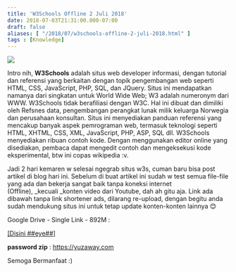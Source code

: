 ```yaml
---
title: 'W3Schools Offline 2 Juli 2018'
date: 2018-07-03T21:31:00.000-07:00
draft: false
aliases: [ "/2018/07/w3schools-offline-2-juli-2018.html" ]
tags : [Knowledge]
---
```


[![](https://1.bp.blogspot.com/-A9e2-773F_A/WzxGthxbTOI/AAAAAAAAChc/67NBFw9PKvQyJhMES2idmxYRIk94LFUfwCLcBGAs/s320/w3soffline_yuzaway.jpg)](https://1.bp.blogspot.com/-A9e2-773F_A/WzxGthxbTOI/AAAAAAAAChc/67NBFw9PKvQyJhMES2idmxYRIk94LFUfwCLcBGAs/s1600/w3soffline_yuzaway.jpg)

  
Intro nih, **W3Schools** adalah situs web developer informasi, dengan tutorial dan referensi yang berkaitan dengan topik pengembangan web seperti HTML, CSS, JavaScript, PHP, SQL, dan JQuery. Situs ini mendapatkan namanya dari singkatan untuk World Wide Web; W3 adalah numeronym dari WWW. W3Schools tidak berafiliasi dengan W3C. Hal ini dibuat dan dimiliki oleh Refsnes data, pengembangan perangkat lunak milik keluarga Norwegia dan perusahaan konsultan. Situs ini menyediakan panduan referensi yang mencakup banyak aspek pemrograman web, termasuk teknologi seperti HTML, XHTML, CSS, XML, JavaScript, PHP, ASP, SQL dll. W3Schools menyediakan ribuan contoh kode. Dengan menggunakan editor online yang disediakan, pembaca dapat mengedit contoh dan mengeksekusi kode eksperimental, btw ini copas wikipedia :v.  
  
Jadi 2 hari kemaren w selesai ngegrab situs w3s, cuman baru bisa post artikel di blog hari ini. Sebelum di buat artikel ini sudah w test semua file-file yang ada dan bekerja sangat baik tanpa koneksi internet (Offline), _kecuali _konten video dari Youtube, dah ah gitu aja. Link ada dibawah tanpa link shortener ads, dilarang re-upload, dengan begitu anda sudah mendukung situs ini untuk tetap update konten-konten lainnya 😊  
  

Google Drive - Single Link - 892M :

[\[Disini ##eye##\]](https://goo.gl/3uWciV)

**password zip** : https://yuzaway.com  
  

  
Semoga Bermanfaat :)